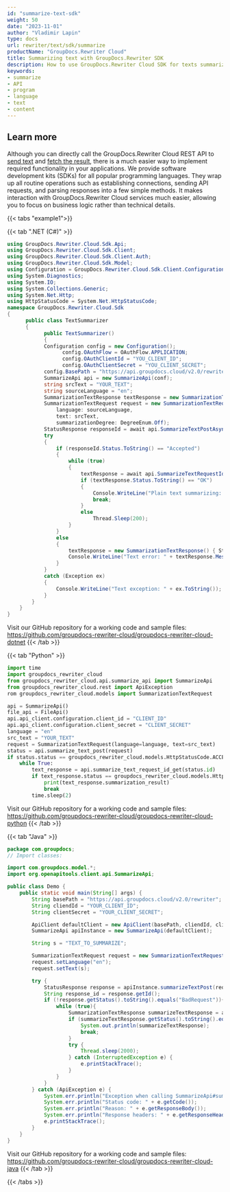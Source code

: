 ```yaml
---
id: "summarize-text-sdk"
weight: 50
date: "2023-11-01"
author: "Vladimir Lapin"
type: docs
url: rewriter/text/sdk/summarize
productName: "GroupDocs.Rewriter Cloud"
title: Summarizing text with GroupDocs.Rewriter SDK
description: How to use GroupDocs.Rewriter Cloud SDK for texts summarization.
keywords:
- summarize
- API
- program
- language
- text
- content
---
```


## Learn more

Although you can directly call the GroupDocs.Rewriter Cloud REST API to [send text](/rewriter/text/request/) and [fetch the result](/rewriter/text/fetch/), there is a much easier way to implement required functionality in your applications. We provide software development kits (SDKs) for all popular programming languages. They wrap up all routine operations such as establishing connections, sending API requests, and parsing responses into a few simple methods. It makes interaction with GroupDocs.Rewriter Cloud services much easier, allowing you to focus on business logic rather than technical details.

{{< tabs "example1">}}

{{< tab ".NET (C#)" >}}

```csharp
using GroupDocs.Rewriter.Cloud.Sdk.Api;
using GroupDocs.Rewriter.Cloud.Sdk.Client;
using GroupDocs.Rewriter.Cloud.Sdk.Client.Auth;
using GroupDocs.Rewriter.Cloud.Sdk.Model;
using Configuration = GroupDocs.Rewriter.Cloud.Sdk.Client.Configuration;
using System.Diagnostics;
using System.IO;
using System.Collections.Generic;
using System.Net.Http;
using HttpStatusCode = System.Net.HttpStatusCode;
namespace GroupDocs.Rewriter.Cloud.Sdk
{
	  public class TextSummarizer
	  {
		    public TextSummarizer()
		    {
            Configuration config = new Configuration();
			      config.OAuthFlow = OAuthFlow.APPLICATION;
			      config.OAuthClientId = "YOU_CLIENT_ID";
			      config.OAuthClientSecret = "YOU_CLIENT_SECRET";
            config.BasePath = "https://api.groupdocs.cloud/v2.0/rewriter";
            SummarizeApi api = new SummarizeApi(conf);
            string srcText = "YOUR_TEXT";
            string sourceLanguage = "en";
            SummarizationTextResponse textResponse = new SummarizationTextResponse();
            SummarizationTextRequest request = new SummarizationTextRequest(
                language: sourceLanguage,
                text: srcText,
                summarizationDegree: DegreeEnum.Off);
            StatusResponse responseId = await api.SummarizeTextPostAsync(request);
            try
            {
                if (responseId.Status.ToString() == "Accepted")
                {
                    while (true)
                    {
                        textResponse = await api.SummarizeTextRequestIdGetAsync(responseId.Id);
                        if (textResponse.Status.ToString() == "OK")
                        {
                            Console.WriteLine("Plain text summarizing: " + textResponse.SummarizationResult);
                            break;
                        }
                        else
                            Thread.Sleep(200);
                    }
                }
                else
                {
                    textResponse = new SummarizationTextResponse() { Status = responseId.Status, Message = responseId.Message };
                    Console.WriteLine("Text error: " + textResponse.Message);
                }
            }
            catch (Exception ex)
            {
                Console.WriteLine("Text exception: " + ex.ToString());
            }                
        }
    }
}
```
Visit our GitHub repository for a working code and sample files: https://github.com/groupdocs-rewriter-cloud/groupdocs-rewriter-cloud-dotnet
{{< /tab >}}

{{< tab "Python" >}}

```python
import time
import groupdocs_rewriter_cloud
from groupdocs_rewriter_cloud.api.summarize_api import SummarizeApi 
from groupdocs_rewriter_cloud.rest import ApiException
rom groupdocs_rewriter_cloud.models import SummarizationTextRequest

api = SummarizeApi()
file_api = FileApi()
api.api_client.configuration.client_id = "CLIENT_ID"
api.api_client.configuration.client_secret = "CLIENT_SECRET"
language = "en"
src_text = "YOUR_TEXT"
request = SummarizationTextRequest(language=language, text=src_text)
status = api.summarize_text_post(request)
if status.status == groupdocs_rewriter_cloud.models.HttpStatusCode.ACCEPTED:
    while True:
        text_response = api.summarize_text_request_id_get(status.id)
        if text_response.status == groupdocs_rewriter_cloud.models.HttpStatusCode.OK:
            print(text_response.summarization_result)
            break
        time.sleep(2)
```
Visit our GitHub repository for a working code and sample files: https://github.com/groupdocs-rewriter-cloud/groupdocs-rewriter-cloud-python
{{< /tab >}}

{{< tab "Java" >}}

```java
package com.groupdocs;
// Import classes:

import com.groupdocs.model.*;
import org.openapitools.client.api.SummarizeApi;

public class Demo {
    public static void main(String[] args) {
        String basePath = "https://api.groupdocs.cloud/v2.0/rewriter";
        String cliendId = "YOUR_CLIENT_ID";
        String clientSecret = "YOUR_CLIENT_SECRET";

        ApiClient defaultClient = new ApiClient(basePath, cliendId, clientSecret, null);
        SummarizeApi apiInstance = new SummarizeApi(defaultClient);

        String s = "TEXT_TO_SUMMARIZE";

        SummarizationTextRequest request = new SummarizationTextRequest();
        request.setLanguage("en");
        request.setText(s);

        try {
            StatusResponse response = apiInstance.summarizeTextPost(request);
            String response_id = response.getId();
            if (!response.getStatus().toString().equals("BadRequest")){
                while (true){
                    SummarizationTextResponse summarizeTextResponse = apiInstance.summarizeTextRequestIdGet(response_id);
                    if (summarizeTextResponse.getStatus().toString().equals("OK")) {
                        System.out.println(summarizeTextResponse);
                        break;
                    }
                    try {
                        Thread.sleep(2000);
                    } catch (InterruptedException e) {
                        e.printStackTrace();
                    }
                }
            }
        } catch (ApiException e) {
            System.err.println("Exception when calling SummarizeApi#summarizeTextPost");
            System.err.println("Status code: " + e.getCode());
            System.err.println("Reason: " + e.getResponseBody());
            System.err.println("Response headers: " + e.getResponseHeaders());
            e.printStackTrace();
        }
    }
}
```
Visit our GitHub repository for a working code and sample files: https://github.com/groupdocs-rewriter-cloud/groupdocs-rewriter-cloud-java
{{< /tab >}}

{{< /tabs >}}
